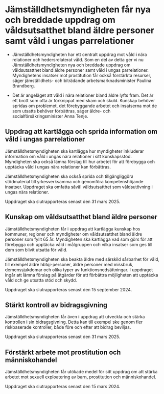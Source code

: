 # Jämställdhetsmyndigheten får nya och breddade uppdrag om våldsutsatthet bland äldre personer samt våld i ungas parrelationer

- Jämställdhetsmyndigheten har ett centralt uppdrag mot våld i nära relationer och hedersrelaterat våld. Som en del av detta ger vi nu Jämställdhetsmyndigheten nya och breddade uppdrag om våldsutsatthet bland äldre personer samt våld i ungas parrelationer. Myndighetens insatser mot prostitution får också förstärkta resurser, säger jämställdhets- och biträdande arbetsmarknadsminister Paulina Brandberg.

- Det är angeläget att våld i nära relationer bland äldre lyfts fram. Det är ett brott som ofta är förknippat med skam och skuld. Kunskap behöver spridas om problemet, det förebyggande arbetet och insatserna mot de som utsatts behöver förbättras, säger äldre- och socialförsäkringsminister Anna Tenje.

## Uppdrag att kartlägga och sprida information om våld i ungas parrelationer

Jämställdhetsmyndigheten ska kartlägga hur myndigheter inkluderar information om våld i ungas nära relationer i sitt kunskapsstöd. Myndigheten ska också lämna förslag till hur arbetet för att förebygga och upptäcka våld i ungas nära relationer kan förbättras.

Jämställdhetsmyndigheten ska också sprida och tillgängliggöra stödmaterial till yrkesverksamma och genomföra kompetenshöjande insatser. Uppdraget ska omfatta såväl våldsutsatthet som våldsutövning i ungas nära relationer.

Uppdraget ska slutrapporteras senast den 31 mars 2025.

## Kunskap om våldsutsatthet bland äldre personer

Jämställdhetsmyndigheten får i uppdrag att kartlägga kunskap hos kommuner, regioner och myndigheter om våldsutsatthet bland äldre personer som fyllt 65 år. Myndigheten ska kartlägga vad som görs för att förebygga och upptäcka våld i målgruppen och vilka insatser som ges till dem som blivit utsatta för våld.

Jämställdhetsmyndigheten ska beakta äldre med särskild sårbarhet för våld, till exempel äldre hbtqi-personer, äldre personer med missbruk, demenssjukdomar och olika typer av funktionsnedsättningar. I uppdraget ingår att lämna förslag på åtgärder för att förbättra möjligheten att upptäcka våld och ge utsatta stöd och skydd.

Uppdraget ska slutrapporteras senast den 15 september 2024.

## Stärkt kontroll av bidragsgivning

Jämställdhetsmyndigheten får även i uppdrag att utveckla och stärka kontrollen i sin bidragsgivning. Detta kan till exempel ske genom fler riskbaserade kontroller, både före och efter att bidrag beviljas.

Uppdraget ska slutrapporteras senast den 31 mars 2025.

## Förstärkt arbete mot prostitution och människohandel

Jämställdhetsmyndigheten får utökade medel för sitt uppdrag om att stärka arbetet mot sexuell exploatering av barn, prostitution och människohandel.

Uppdraget ska slutrapporteras senast den 15 mars 2024.
